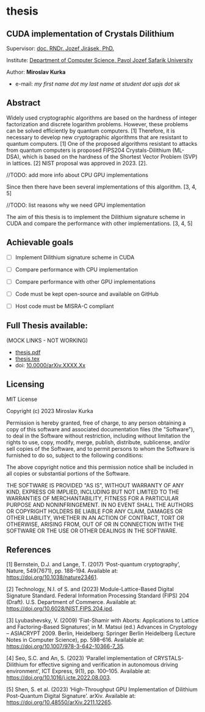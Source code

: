 # thesis


## CUDA implementation of Crystals Dilithium 

  Supervisor: [doc. RNDr. Jozef Jirásek, PhD.](https://www.upjs.sk/PF/zamestnanec/jozef.jirasek/)

Institute: [Department of Computer Science, Pavol Jozef Safarik University](https://ics.science.upjs.sk/)  
  
  Author: **Miroslav Kurka** 
- e-mail: _my first name dot my last name at student dot upjs dot sk_


## Abstract 

Widely used cryptographic algorithms are based on the hardness of integer factorization and discrete logarithm problems. However, these problems can be solved efficiently by quantum computers. [1] Therefore, it is necessary to develop new cryptographic algorithms that are resistant to quantum computers. [1] One of the proposed algorithms resistant to attacks from quantum computers is proposed FIPS204 Crystals-Dilithium (ML-DSA), which is based on the hardness of the Shortest Vector Problem (SVP) in lattices. [2] NIST proposal was approved in 2023. [2].

//TODO: add more info about CPU GPU implementations

Since then there have been several implementations of this algorithm. [3, 4, 5]

//TODO: list reasons why we need GPU implementation

The aim of this thesis is to implement the Dilithium signature scheme in CUDA and compare the performance with other implementations. [3, 4, 5]


## Achievable goals

- [ ] Implement Dilithium signature scheme in CUDA
- [ ] Compare performance with CPU implementation
- [ ] Compare performance with other GPU implementations
- [ ] Code must be kept open-source and available on GitHub
- [ ] Host code must be MISRA-C compliant


## Full Thesis available:
(MOCK LINKS - NOT WORKING)
 - [thesis.pdf](thesis.pdf)
 - [thesis.tex](thesis.tex)
 - doi: [10.0000/arXiv.XXXX.Xx](google.com)

## Licensing 
MIT License

Copyright (c) 2023 Miroslav Kurka

Permission is hereby granted, free of charge, to any person obtaining a copy
of this software and associated documentation files (the "Software"), to deal
in the Software without restriction, including without limitation the rights
to use, copy, modify, merge, publish, distribute, sublicense, and/or sell
copies of the Software, and to permit persons to whom the Software is
furnished to do so, subject to the following conditions:

The above copyright notice and this permission notice shall be included in all
copies or substantial portions of the Software.

THE SOFTWARE IS PROVIDED "AS IS", WITHOUT WARRANTY OF ANY KIND, EXPRESS OR
IMPLIED, INCLUDING BUT NOT LIMITED TO THE WARRANTIES OF MERCHANTABILITY,
FITNESS FOR A PARTICULAR PURPOSE AND NONINFRINGEMENT. IN NO EVENT SHALL THE
AUTHORS OR COPYRIGHT HOLDERS BE LIABLE FOR ANY CLAIM, DAMAGES OR OTHER
LIABILITY, WHETHER IN AN ACTION OF CONTRACT, TORT OR OTHERWISE, ARISING FROM,
OUT OF OR IN CONNECTION WITH THE SOFTWARE OR THE USE OR OTHER DEALINGS IN THE
SOFTWARE.

## References 

[1] Bernstein, D.J. and Lange, T. (2017) ‘Post-quantum cryptography’, Nature, 549(7671), pp. 188–194. Available at: https://doi.org/10.1038/nature23461.

[2] Technology, N.I. of S. and (2023) Module-Lattice-Based Digital Signature Standard. Federal Information Processing Standard (FIPS) 204 (Draft). U.S. Department of Commerce. Available at: https://doi.org/10.6028/NIST.FIPS.204.ipd.

[3] Lyubashevsky, V. (2009) ‘Fiat-Shamir with Aborts: Applications to Lattice and Factoring-Based Signatures’, in M. Matsui (ed.) Advances in Cryptology – ASIACRYPT 2009. Berlin, Heidelberg: Springer Berlin Heidelberg (Lecture Notes in Computer Science), pp. 598–616. Available at: https://doi.org/10.1007/978-3-642-10366-7_35.

[4] Seo, S.C. and An, S. (2023) ‘Parallel implementation of CRYSTALS-Dilithium for effective signing and verification in autonomous driving environment’, ICT Express, 9(1), pp. 100–105. Available at: https://doi.org/10.1016/j.icte.2022.08.003.


[5] Shen, S. et al. (2023) ‘High-Throughput GPU Implementation of Dilithium Post-Quantum Digital Signature’. arXiv. Available at: https://doi.org/10.48550/arXiv.2211.12265.




